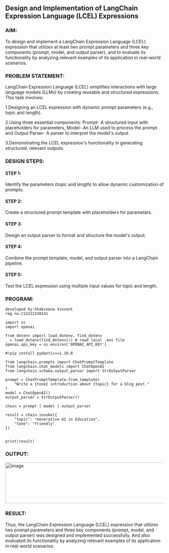 ## Design and Implementation of LangChain Expression Language (LCEL) Expressions

### AIM:
To design and implement a LangChain Expression Language (LCEL) expression that utilizes at least two prompt parameters and three key components (prompt, model, and output parser), and to evaluate its functionality by analyzing relevant examples of its application in real-world scenarios.

### PROBLEM STATEMENT:
LangChain Expression Language (LCEL) simplifies interactions with large language models (LLMs) by creating reusable and structured expressions. This task involves:

1.Designing an LCEL expression with dynamic prompt parameters (e.g., topic and length).

2.Using three essential components: Prompt- A structured input with placeholders for parameters, Model- An LLM used to process the prompt and Output Parser- A parser to interpret the model's output.

3.Demonstrating the LCEL expression's functionality in generating structured, relevant outputs.
### DESIGN STEPS:

#### STEP 1:
Identify the parameters (topic and length) to allow dynamic customization of prompts.

#### STEP 2:
Create a structured prompt template with placeholders for parameters.

#### STEP 3:
Design an output parser to format and structure the model's output.
#### STEP 4:
Combine the prompt template, model, and output parser into a LangChain pipeline.

#### STEP 5:
Test the LCEL expression using multiple input values for topic and length.

### PROGRAM:
```
developed by:Shabreena Vincent
reg no:212222230141
```
```
import os
import openai

from dotenv import load_dotenv, find_dotenv
_ = load_dotenv(find_dotenv()) # read local .env file
openai.api_key = os.environ['OPENAI_API_KEY']

#!pip install pydantic==1.10.8

from langchain.prompts import ChatPromptTemplate
from langchain.chat_models import ChatOpenAI
from langchain.schema.output_parser import StrOutputParser

prompt = ChatPromptTemplate.from_template(
    "Write a {tone} introduction about {topic} for a blog post."
)
model = ChatOpenAI()
output_parser = StrOutputParser()

chain = prompt | model | output_parser

result = chain.invoke({
    "topic": "Generative AI in Education",
    "tone": "friendly"
})


print(result)
```
### OUTPUT:


<img width="1285" height="130" alt="image" src="https://github.com/user-attachments/assets/28a57f36-7647-4521-aacb-d06ec1d31bdf" />

### RESULT:
Thus, the LangChain Expression Language (LCEL) expression that utilizes two prompt parameters and three key components (prompt, model, and output parser) was designed and implemented successfully. And also evaluated its functionality by analyzing relevant examples of its application in real-world scenarios.
